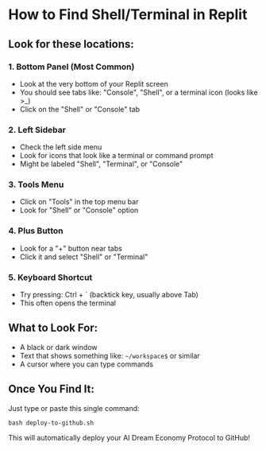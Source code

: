 # How to Find Shell/Terminal in Replit

## Look for these locations:

### 1. Bottom Panel (Most Common)
- Look at the very bottom of your Replit screen
- You should see tabs like: "Console", "Shell", or a terminal icon (looks like >_)
- Click on the "Shell" or "Console" tab

### 2. Left Sidebar
- Check the left side menu
- Look for icons that look like a terminal or command prompt
- Might be labeled "Shell", "Terminal", or "Console"

### 3. Tools Menu
- Click on "Tools" in the top menu bar
- Look for "Shell" or "Console" option

### 4. Plus Button
- Look for a "+" button near tabs
- Click it and select "Shell" or "Terminal"

### 5. Keyboard Shortcut
- Try pressing: Ctrl + ` (backtick key, usually above Tab)
- This often opens the terminal

## What to Look For:
- A black or dark window
- Text that shows something like: `~/workspace$` or similar
- A cursor where you can type commands

## Once You Find It:
Just type or paste this single command:
```
bash deploy-to-github.sh
```

This will automatically deploy your AI Dream Economy Protocol to GitHub!